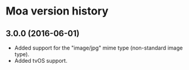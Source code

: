 # Moa version history

## 3.0.0 (2016-06-01)

* Added support for the "image/jpg" mime type (non-standard image type).
* Added tvOS support.
